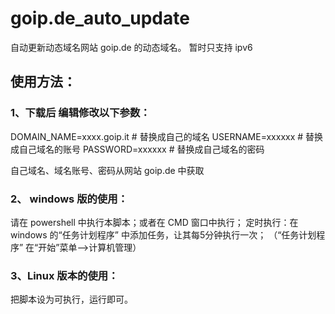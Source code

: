 # goip.de_auto_update
自动更新动态域名网站 goip.de 的动态域名。
暂时只支持 ipv6

## 使用方法：

### 1、下载后 编辑修改以下参数：
DOMAIN_NAME=xxxx.goip.it # 替换成自己的域名
USERNAME=xxxxxx # 替换成自己域名的账号
PASSWORD=xxxxxx # 替换成自己域名的密码

自己域名、域名账号、密码从网站 goip.de 中获取

### 2、 windows 版的使用：
请在 powershell 中执行本脚本；或者在 CMD 窗口中执行；
定时执行：在 windows 的“任务计划程序” 中添加任务，让其每5分钟执行一次；
  （“任务计划程序”  在“开始”菜单-->计算机管理）

### 3、Linux 版本的使用：
把脚本设为可执行，运行即可。


